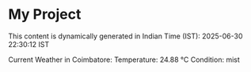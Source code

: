 # My Project

This content is dynamically generated in Indian Time (IST): 2025-06-30 22:30:12 IST


Current Weather in Coimbatore:
Temperature: 24.88 °C
Condition: mist
